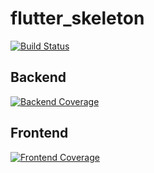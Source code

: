 # flutter_skeleton

<a href="https://github.com/[USER_NAME]/[REPO_NAME]/actions"><img src="https://github.com/nicolas71640/flutter_skeleton/workflows/Flutter CI/badge.svg" alt="Build Status"></a>

## Backend
[![Backend Coverage](https://codecov.io/gh/nicolas71640/flutter_skeleton/branch/main/graph/badge.svg?token=0VLH5LNCTB?flag=backend)](https://codecov.io/gh/nicolas71640/flutter_skeleton)

## Frontend
[![Frontend Coverage](https://codecov.io/gh/nicolas71640/flutter_skeleton/branch/main/graph/badge.svg?token=0VLH5LNCTB?flag=frontend)](https://codecov.io/gh/nicolas71640/flutter_skeleton)


